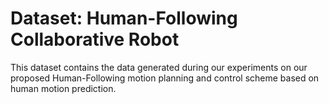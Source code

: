 # Dataset: Human-Following Collaborative Robot
This dataset contains the data generated during our experiments on our proposed Human-Following motion planning and control scheme based on human motion prediction. 
